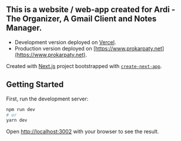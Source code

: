 ## This is a website / web-app created for Ardi - The Organizer, A Gmail Client and Notes Manager.

- Development version deployed on [Vercel](https://ardi-mokancode.vercel.app).
- Production version deployed on [https://www.prokarpaty.net](https://www.prokarpaty.net).

Created with [Next.js](https://nextjs.org/) project bootstrapped with [`create-next-app`](https://github.com/vercel/next.js/tree/canary/packages/create-next-app).

## Getting Started

First, run the development server:

```bash
npm run dev
# or
yarn dev
```

Open [http://localhost:3002](http://localhost:3002) with your browser to see the result.